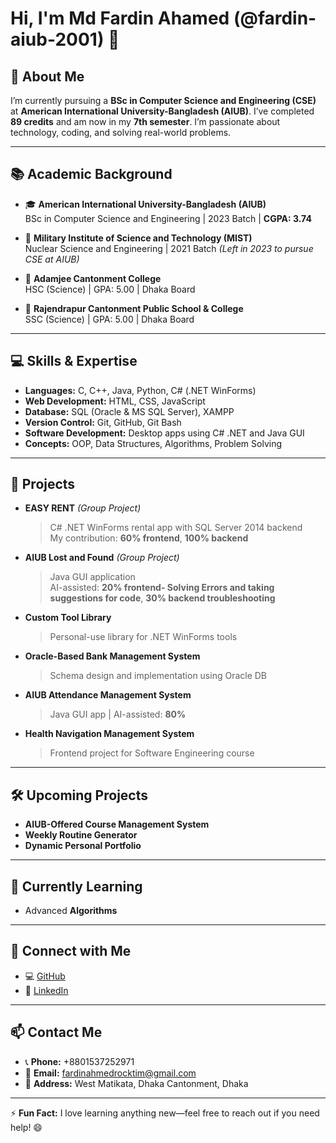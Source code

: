 # Hi, I'm Md Fardin Ahamed (@fardin-aiub-2001) 👋

## 👀 About Me
I’m currently pursuing a **BSc in Computer Science and Engineering (CSE)** at **American International University-Bangladesh (AIUB)**. I’ve completed **89 credits** and am now in my **7th semester**. I’m passionate about technology, coding, and solving real-world problems.

---

## 📚 Academic Background
- 🎓 **American International University-Bangladesh (AIUB)**  
  BSc in Computer Science and Engineering | 2023 Batch | **CGPA: 3.74**

- 🧪 **Military Institute of Science and Technology (MIST)**  
  Nuclear Science and Engineering | 2021 Batch *(Left in 2023 to pursue CSE at AIUB)*

- 🏫 **Adamjee Cantonment College**  
  HSC (Science) | GPA: 5.00 | Dhaka Board

- 🏫 **Rajendrapur Cantonment Public School & College**  
  SSC (Science) | GPA: 5.00 | Dhaka Board

---

## 💻 Skills & Expertise
- **Languages:** C, C++, Java, Python, C# (.NET WinForms)
- **Web Development:** HTML, CSS, JavaScript
- **Database:** SQL (Oracle & MS SQL Server), XAMPP
- **Version Control:** Git, GitHub, Git Bash
- **Software Development:** Desktop apps using C# .NET and Java GUI
- **Concepts:** OOP, Data Structures, Algorithms, Problem Solving

---

## 🚀 Projects
- **EASY RENT** *(Group Project)*  
  > C# .NET WinForms rental app with SQL Server 2014 backend  
  > My contribution: **60% frontend**, **100% backend**

- **AIUB Lost and Found** *(Group Project)*  
  > Java GUI application  
  > AI-assisted: **20% frontend- Solving Errors and taking suggestions for code**, **30% backend troubleshooting**

- **Custom Tool Library**  
  > Personal-use library for .NET WinForms tools

- **Oracle-Based Bank Management System**  
  > Schema design and implementation using Oracle DB

- **AIUB Attendance Management System**  
  > Java GUI app | AI-assisted: **80%**

- **Health Navigation Management System**  
  > Frontend project for Software Engineering course

---

## 🛠️ Upcoming Projects
- **AIUB-Offered Course Management System**
- **Weekly Routine Generator**
- **Dynamic Personal Portfolio**

---

## 🌱 Currently Learning
- Advanced **Algorithms**

---

## 🔗 Connect with Me
- 💻 [GitHub](https://github.com/fardin-aiub-2001)
- 💼 [LinkedIn](https://www.linkedin.com/in/fardin-ahmed-5b64aa319/)

---

## 📫 Contact Me
- 📞 **Phone:** +8801537252971  
- 📧 **Email:** fardinahmedrocktim@gmail.com  
- 🏡 **Address:** West Matikata, Dhaka Cantonment, Dhaka

---

⚡ **Fun Fact:** I love learning anything new—feel free to reach out if you need help! 😄
